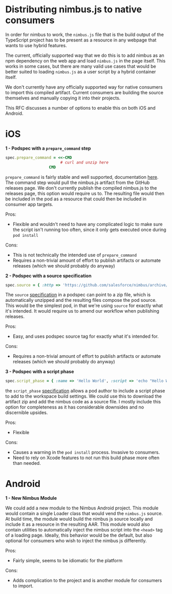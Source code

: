 # Distributing nimbus.js to native consumers

In order for nimbus to work, the `nimbus.js` file that is the build output of the TypeScript project has to be present as a resource in any webpage that wants to use hybrid features. 

The current, officially supported way that we do this is to add nimbus as an npm dependency on the web app and load `nimbus.js` in the page itself. This works in some cases, but there are many valid use cases that would be better suited to loading `nimbus.js` as a user script by a hybrid container itself.

We don't currently have any officially supported way for native consumers to import this compiled artifact. Current consumers are building the source themselves and manually copying it into their projects.

This RFC discusses a number of options to enable this on both iOS and Android.

# iOS

**1 - Podspec with a `prepare_command` step**

```ruby
spec.prepare_command = <<-CMD
                        # curl and unzip here
                   CMD
```

`prepare_command` is fairly stable and well supported, documentation [here](https://guides.cocoapods.org/syntax/podspec.html#prepare_command). The command step would pull the nimbus.js artifact from the GitHub releases page. We don't currently publish the compiled nimbus.js to the releases page, this option would require us to. The resulting file would then be included in the pod as a resource that could then be included in consumer app targets.

Pros: 
- Flexible and wouldn't need to have any complicated logic to make sure the script isn't running too often, since it only gets executed once during `pod install`

Cons: 
- This is not technically the intended use of `prepare_command`
- Requires a non-trivial amount of effort to publish artifacts or automate releases (which we should probably do anyway)

**2 - Podspec with a source specification**

```ruby
spec.source = { :http => 'https://github.com/salesforce/nimbus/archive/0.0.7.zip' }
```

The `source` [specification](https://guides.cocoapods.org/syntax/podspec.html#source) in a podspec can point to a zip file, which is automatically unzipped and the resulting files compose the pod source. This would be the simplest pod, in that we're using `source` for exactly what it's intended. It would require us to amend our workflow when publishing releases.

Pros: 
- Easy, and uses podspec source tag for exactly what it's intended for.

Cons: 
- Requires a non-trivial amount of effort to publish artifacts or automate releases (which we should probably do anyway)

**3 - Podspec with a script phase**

```ruby
spec.script_phase = { :name => 'Hello World', :script => 'echo "Hello World"' }
```
the `script_phase` [specification](https://guides.cocoapods.org/syntax/podspec.html#script_phases) allows a pod author to include a script phase to add to the workspace build settings. We could use this to download the artifact zip and add the nimbus code as a source file. I mostly include this option for completeness as it has considerable downsides and no discernible upsides.

Pros: 
- Flexible

Cons: 
- Causes a warning in the `pod install` process. Invasive to consumers.
- Need to rely on Xcode features to not run this build phase more often than needed.

# Android

**1 - New Nimbus Module**

We could add a new module to the Nimbus Android project. This module would contain a single Loader class that would vend the `nimbus.js` source. At build time, the module would build the nimbus js source locally and include it as a resource in the resulting AAR. This module would also contain utilities to automatically inject the nimbus script into the `<head>` tag of a loading page. Ideally, this behavior would be the default, but also optional for consumers who wish to inject the nimbus js differently.

Pros: 
- Fairly simple, seems to be idiomatic for the platform

Cons: 
- Adds complication to the project and is another module for consumers to import.
